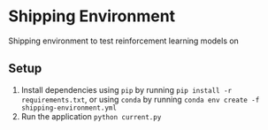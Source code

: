 # Shipping Environment

Shipping environment to test reinforcement learning models on

## Setup

1. Install dependencies using `pip` by running `pip install -r requirements.txt`, or using `conda` by running `conda env create -f shipping-environment.yml`
2. Run the application `python current.py`
